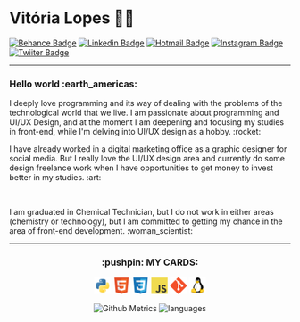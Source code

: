 # Vitória Lopes :woman_technologist:	
[![Behance Badge](https://img.shields.io/badge/-Behance-blue?style=style=flat-square&logo=Linkedin&color=purple&logoColor=white&link=https://www.behance.net/vilopesp)](https://www.behance.net/vilopesp/)
[![Linkedin Badge](https://img.shields.io/badge/-LinkedIn-blue?style=flat-square&logo=Linkedin&color=black&logoColor=white&link=https://www.linkedin.com/in/vilopesp/)](https://www.linkedin.com/in/vilopesp/)
[![Hotmail Badge](https://img.shields.io/badge/-Hotmail-0078D4?style=flat-square&color=purple&logo=microsoft-outlook&logoColor=white&link=mailto:vilopesp@hotmail.com)](mailto:vilopesp@hotmail.com)
[![Instagram Badge](https://img.shields.io/badge/-Instagram_-blue?style=flat-square&color=black&logo=Instagram&logoColor=white&link=https://www.instagram.com/_vilopesp/)](https://www.instagram.com/grioos_/)
[![Twiiter Badge](https://img.shields.io/badge/-Twitter-0078D4?style=flat-square&color=purple&logo=Twitter&logoColor=white&link=https://twitter.com/_vilopesp)](https://twitter.com/_vilopesp)  
<hr>

<h3> Hello world :earth_americas: </h3>
  
<p>I deeply love programming and its way of dealing with the problems of the technological world that we live. I am passionate about programming and UI/UX Design, and at the moment I am deepening and focusing my studies in front-end, while I'm delving into UI/UX design as a hobby. :rocket: </p>

<p>I have already worked in a digital marketing office as a graphic designer for social media. But I really love the UI/UX design area and currently do some design freelance work when I have opportunities to get money to invest better in my studies. :art: </p> <br>

<p>I am graduated in Chemical Technician, but I do not work in either areas (chemistry or technology), but I am committed to getting my chance in the area of front-end development. :woman_scientist: </p>

<hr>

<h3 align="center"> :pushpin: MY CARDS: </h3> 
<p align="center">
<img src=https://raw.githubusercontent.com/devicons/devicon/master/icons/python/python-original.svg alt=python width="30" height="30"/>
<img src=https://raw.githubusercontent.com/devicons/devicon/master/icons/html5/html5-original.svg alt=html5 width="30" height="30"/>
<img src=https://raw.githubusercontent.com/devicons/devicon/master/icons/css3/css3-original.svg alt=css3 width="30" height="30"/>
<img src=https://raw.githubusercontent.com/devicons/devicon/master/icons/javascript/javascript-original.svg alt=javascript width="30" height="30"/>
<img src=https://raw.githubusercontent.com/devicons/devicon/master/icons/git/git-original.svg alt=git width="30" height="30"/>
<img src=https://raw.githubusercontent.com/devicons/devicon/master/icons/linux/linux-original.svg alt=linux width="30" height="30"/>
</p>

<p align="center">
    <img width="550" src="https://metrics.lecoq.io/vilopesp" alt="Github Metrics">
    <img width="450" alt="languages" src="https://github-readme-stats.vercel.app/api/top-langs/?username=vilopesp&layout=compact&theme=tokyonight&langs_count=10">
</p>
 


